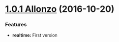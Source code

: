 <a name="1.0.1"></a>

# [1.0.1 Allonzo](https://github.com/CodeCorico/allons-y-realtime/releases/tag/1.0.1) (2016-10-20)


### Features

* **realtime:** First version
